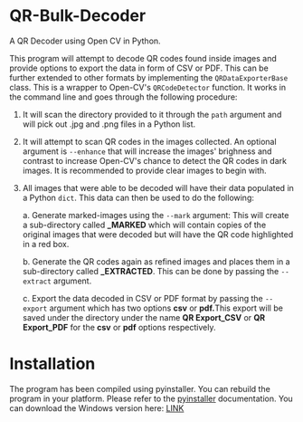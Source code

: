 # QR-Bulk-Decoder
A QR Decoder using Open CV in Python.

This program will attempt to decode QR codes found inside images and provide options to export the data in form of CSV or PDF. This can be further extended
to other formats by implementing the <code>QRDataExporterBase</code> class.
This is a wrapper to Open-CV's <code>QRCodeDetector</code> function. It works in the command line and goes through the following procedure:

  1. It will scan the directory provided to it through the <code>path</code> argument and will pick out .jpg and .png files in a Python list.
  2. It will attempt to scan QR codes in the images collected. An optional argument is <code>--enhance</code> that will increase the images' brighness and
      contrast to increase Open-CV's chance to detect the QR codes in dark images. It is recommended to provide clear images to begin with.
  3. All images that were able to be decoded will have their data populated in a Python <code>dict</code>. This data can then be used to do the following:

      a. Generate marked-images using the <code>--mark</code> argument: This will create a sub-directory called <b>_MARKED</b> which will contain copies of 
         the original images that were decoded but will have the QR code highlighted in a red box.
         
      b. Generate the QR codes again as refined images and places them in a sub-directory called <b>_EXTRACTED</b>. This can be done by passing the
         <code>--extract</code> argument.
         
      c. Export the data decoded in CSV or PDF format by passing the <code>--export</code> argument which has two options <b>csv</b> or <b>pdf.</b>This export
         will be saved under the directory under the name <b>QR Export_CSV</b> or <b>QR Export_PDF</b> for the <b>csv</b> or <b>pdf</b> options respectively.
         
# Installation

The program has been compiled using pyinstaller. You can rebuild the program in your platform. Please refer to the <a href="https://pyinstaller.org/en/stable/"> pyinstaller</a> documentation.
You can download the Windows version here: <a href="https://drive.google.com/file/d/1zxaLhelsyCqY3SzaAN1c7bqs1zaXWpTV/view?usp=sharing"> LINK </a>
      
      
